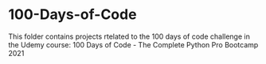 # 100-Days-of-Code
This folder contains projects rtelated to the 100 days of code challenge in the Udemy course: 100 Days of Code - The Complete Python Pro Bootcamp 2021
